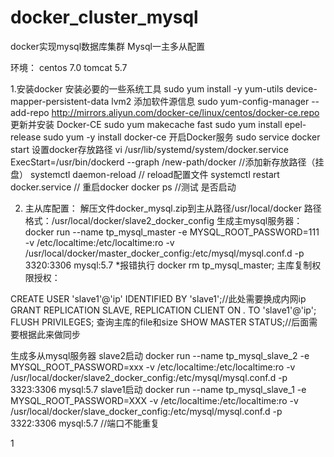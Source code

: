 # docker_cluster_mysql
docker实现mysql数据库集群
Mysql一主多从配置

环境：
centos 7.0
tomcat 5.7

1.安装docker
安装必要的一些系统工具
sudo yum install -y yum-utils device-mapper-persistent-data lvm2
添加软件源信息
sudo yum-config-manager --add-repo http://mirrors.aliyun.com/docker-ce/linux/centos/docker-ce.repo
更新并安装 Docker-CE
sudo yum makecache fast
sudo yum install epel-release
sudo yum -y install docker-ce
开启Docker服务
sudo service docker start
设置docker存放路径
vi /usr/lib/systemd/system/docker.service  
ExecStart=/usr/bin/dockerd --graph /new-path/docker   //添加新存放路径（挂盘）
systemctl daemon-reload   // reload配置文件
systemctl restart docker.service // 重启docker
docker ps //测试 是否启动

2.	主从库配置：
解压文件docker_mysql.zip到主从路径/usr/local/docker 
路径格式：/usr/local/docker/slave2_docker_config
生成主mysql服务器：
docker run --name tp_mysql_master  -e MYSQL_ROOT_PASSWORD=111  -v /etc/localtime:/etc/localtime:ro   -v /usr/local/docker/master_docker_config:/etc/mysql/mysql.conf.d -p 3320:3306   mysql:5.7
*报错执行 docker rm tp_mysql_master;
   主库复制权限授权：

CREATE USER 'slave1'@'ip' IDENTIFIED BY 'slave1';//此处需要换成内网ip
GRANT REPLICATION SLAVE, REPLICATION CLIENT ON *.* TO 'slave1'@'ip';
FLUSH PRIVILEGES;
      查询主库的file和size
SHOW MASTER STATUS;//后面需要根据此来做同步

生成多从mysql服务器
slave2启动   docker run --name tp_mysql_slave_2  -e MYSQL_ROOT_PASSWORD=xxx -v /etc/localtime:/etc/localtime:ro   -v /usr/local/docker/slave2_docker_config:/etc/mysql/mysql.conf.d  -p 3323:3306   mysql:5.7
slave1启动   docker run --name tp_mysql_slave_1  -e MYSQL_ROOT_PASSWORD=XXX -v /etc/localtime:/etc/localtime:ro   -v /usr/local/docker/slave_docker_config:/etc/mysql/mysql.conf.d  -p 3322:3306   mysql:5.7  //端口不能重复


1
